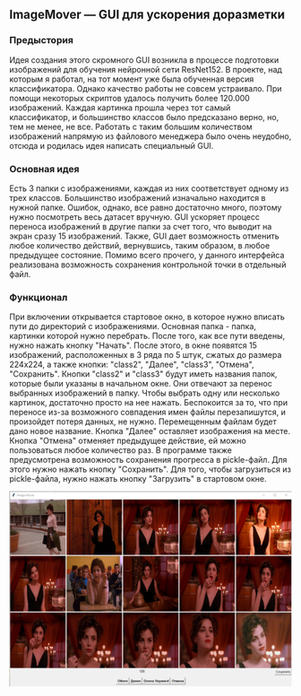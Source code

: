 ## ImageMover &mdash; GUI для ускорения доразметки

### Предыстория
Идея создания этого скромного GUI возникла в процессе подготовки изображений для обучения нейронной сети ResNet152. В проекте, над которым я работал, на тот момент уже была обученная версия классификатора. Однако качество работы не совсем устраивало. При помощи некоторых скриптов удалось получить более 120.000 изображений. Каждая картинка прошла через тот самый классификатор, и большинство классов было предсказано верно, но, тем не менее, не все. Работать с таким большим количеством изображений напрямую из файлового менеджера было очень неудобно, отсюда и родилась идея написать специальный GUI. 

### Основная идея
Есть 3 папки с изображениями, каждая из них соответствует одному из трех классов. Большинство изображений изначально находится в нужной папке. Ошибок, однако, все равно достаточно много, поэтому нужно посмотреть весь датасет вручную. GUI ускоряет процесс переноса изображений в другие папки за счет того, что выводит на экран сразу 15 изображений. Также, GUI дает возможность отменить любое количество действий, вернувшись, таким образом, в любое предыдущее состояние. Помимо всего прочего, у данного интерфейса реализована возможность сохранения контрольной точки в отдельный файл.

### Функционал
При включении открывается стартовое окно, в которое нужно вписать пути до директорий с изображениями. Основная папка - папка, картинки которой нужно перебрать. После того, как все пути введены, нужно нажать кнопку "Начать". После этого, в окне появятся 15 изображений, расположенных в 3 ряда по 5 штук, сжатых до размера 224х224, а также кнопки: "class2", "Далее", "class3", "Отмена", "Сохранить". Кнопки "class2" и "class3" будут иметь названия папок, которые были указаны в начальном окне. Они отвечают за перенос выбранных изображений в папку. Чтобы выбрать одну или несколько картинок, достаточно просто на нее нажать. Беспокоится за то, что при переносе из-за возможного совпадения имен файлы перезапишутся, и произойдет потеря данных, не нужно. Перемещенным файлам будет дано новое название. Кнопка "Далее" оставляет изображения на месте. Кнопка "Отмена" отменяет предыдущее действие, ей можно пользоваться любое количество раз. В программе также предусмотрена возможность сохранения прогресса в pickle-файл. Для этого нужно нажать кнопку "Сохранить". Для того, чтобы загрузиться из pickle-файла, нужно нажать кнопку "Загрузить" в стартовом окне. 

![ImageMover](https://raw.githubusercontent.com/slarkslarkshark/ImageMover/547a7b5421e756bb875a2751d4714fb276a4eb1e/ImageMover.png)
